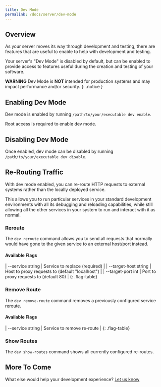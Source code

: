 ```yaml
---
title: Dev Mode
permalink: /docs/server/dev-mode
---
```


## Overview

As your server moves its way through development and testing, there are features that are useful to enable to help with development and testing.

Your server's "Dev Mode" is disabled by default, but can be enabled to provide access to features useful during the creation and testing of your software.

**WARNING** Dev Mode is **NOT** intended for production systems and may impact performance and/or security.
{: .notice }

## Enabling Dev Mode

Dev mode is enabled by running `/path/to/your/executable dev enable`. 

Root access is required to enable dev mode.

## Disabling Dev Mode 

Once enabled, dev mode can be disabled by running `/path/to/your/executable dev disable`.

## Re-Routing Traffic

With dev mode enabled, you can re-route HTTP requests to external systems rather than the locally deployed service.

This allows you to run particular services in your standard development environments with all its debugging and reloading capabilities, 
while still allowing all the other services in your system to run and interact with it as normal.

### Reroute

The `dev reroute` command allows you to send all requests that normally would have gone to the given service
to an external host/port instead.

#### Available Flags

| \--service string | Service to replace (required) |
| \--target-host string | Host to proxy requests to (default "localhost") |
| \--target-port int | Port to proxy requests to (default 80) |
{: .flag-table}

### Remove Route

The `dev remove-route` command removes a previously configured service reroute.

#### Available Flags

| \--service string | Service to remove re-route |
{: .flag-table}

### Show Routes

The `dev show-routes` command shows all currently configured re-routes.

## More To Come

What else would help your development experience? [Let us know](/community)
